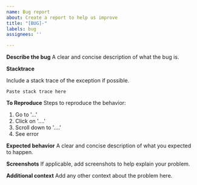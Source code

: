 ```yaml
---
name: Bug report
about: Create a report to help us improve
title: "[BUG]-"
labels: bug
assignees: ''

---
```


**Describe the bug**
A clear and concise description of what the bug is.  

**Stacktrace**

Include a stack trace of the exception if possible.
```
Paste stack trace here
```

**To Reproduce**
Steps to reproduce the behavior:
1. Go to '...'
2. Click on '....'
3. Scroll down to '....'
4. See error

**Expected behavior**
A clear and concise description of what you expected to happen.

**Screenshots**
If applicable, add screenshots to help explain your problem.

**Additional context**
Add any other context about the problem here.
